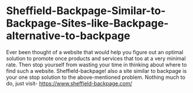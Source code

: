 # Sheffield-Backpage-Similar-to-Backpage-Sites-like-Backpage-alternative-to-backpage
Ever been thought of a website that would help you figure out an optimal solution to promote once products and services that too at a very minimal rate. Then stop yourself from wasting your time in thinking about where to find such a website. Sheffield-backpage! also a site similar to backpage is your one stop solution to the above-mentioned problem. Nothing much to do, just visit- https://www.sheffield-backpage.com/
